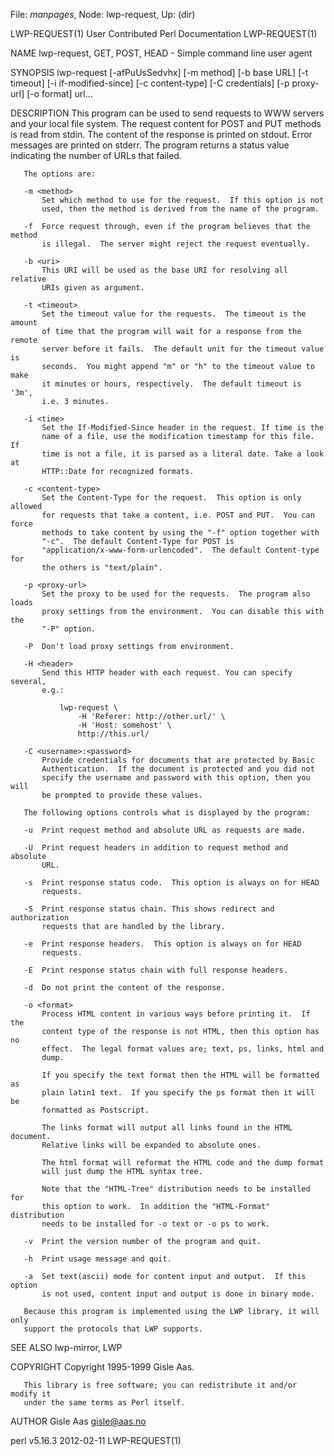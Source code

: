 File: *manpages*,  Node: lwp-request,  Up: (dir)

LWP-REQUEST(1)        User Contributed Perl Documentation       LWP-REQUEST(1)



NAME
       lwp-request, GET, POST, HEAD - Simple command line user agent

SYNOPSIS
       lwp-request [-afPuUsSedvhx] [-m method] [-b base URL] [-t timeout]
                   [-i if-modified-since] [-c content-type]
                   [-C credentials] [-p proxy-url] [-o format] url...

DESCRIPTION
       This program can be used to send requests to WWW servers and your local
       file system. The request content for POST and PUT methods is read from
       stdin.  The content of the response is printed on stdout.  Error
       messages are printed on stderr.  The program returns a status value
       indicating the number of URLs that failed.

       The options are:

       -m <method>
           Set which method to use for the request.  If this option is not
           used, then the method is derived from the name of the program.

       -f  Force request through, even if the program believes that the method
           is illegal.  The server might reject the request eventually.

       -b <uri>
           This URI will be used as the base URI for resolving all relative
           URIs given as argument.

       -t <timeout>
           Set the timeout value for the requests.  The timeout is the amount
           of time that the program will wait for a response from the remote
           server before it fails.  The default unit for the timeout value is
           seconds.  You might append "m" or "h" to the timeout value to make
           it minutes or hours, respectively.  The default timeout is '3m',
           i.e. 3 minutes.

       -i <time>
           Set the If-Modified-Since header in the request. If time is the
           name of a file, use the modification timestamp for this file. If
           time is not a file, it is parsed as a literal date. Take a look at
           HTTP::Date for recognized formats.

       -c <content-type>
           Set the Content-Type for the request.  This option is only allowed
           for requests that take a content, i.e. POST and PUT.  You can force
           methods to take content by using the "-f" option together with
           "-c".  The default Content-Type for POST is
           "application/x-www-form-urlencoded".  The default Content-type for
           the others is "text/plain".

       -p <proxy-url>
           Set the proxy to be used for the requests.  The program also loads
           proxy settings from the environment.  You can disable this with the
           "-P" option.

       -P  Don't load proxy settings from environment.

       -H <header>
           Send this HTTP header with each request. You can specify several,
           e.g.:

               lwp-request \
                   -H 'Referer: http://other.url/' \
                   -H 'Host: somehost' \
                   http://this.url/

       -C <username>:<password>
           Provide credentials for documents that are protected by Basic
           Authentication.  If the document is protected and you did not
           specify the username and password with this option, then you will
           be prompted to provide these values.

       The following options controls what is displayed by the program:

       -u  Print request method and absolute URL as requests are made.

       -U  Print request headers in addition to request method and absolute
           URL.

       -s  Print response status code.  This option is always on for HEAD
           requests.

       -S  Print response status chain. This shows redirect and authorization
           requests that are handled by the library.

       -e  Print response headers.  This option is always on for HEAD
           requests.

       -E  Print response status chain with full response headers.

       -d  Do not print the content of the response.

       -o <format>
           Process HTML content in various ways before printing it.  If the
           content type of the response is not HTML, then this option has no
           effect.  The legal format values are; text, ps, links, html and
           dump.

           If you specify the text format then the HTML will be formatted as
           plain latin1 text.  If you specify the ps format then it will be
           formatted as Postscript.

           The links format will output all links found in the HTML document.
           Relative links will be expanded to absolute ones.

           The html format will reformat the HTML code and the dump format
           will just dump the HTML syntax tree.

           Note that the "HTML-Tree" distribution needs to be installed for
           this option to work.  In addition the "HTML-Format" distribution
           needs to be installed for -o text or -o ps to work.

       -v  Print the version number of the program and quit.

       -h  Print usage message and quit.

       -a  Set text(ascii) mode for content input and output.  If this option
           is not used, content input and output is done in binary mode.

       Because this program is implemented using the LWP library, it will only
       support the protocols that LWP supports.

SEE ALSO
       lwp-mirror, LWP

COPYRIGHT
       Copyright 1995-1999 Gisle Aas.

       This library is free software; you can redistribute it and/or modify it
       under the same terms as Perl itself.

AUTHOR
       Gisle Aas <gisle@aas.no>



perl v5.16.3                      2012-02-11                    LWP-REQUEST(1)
